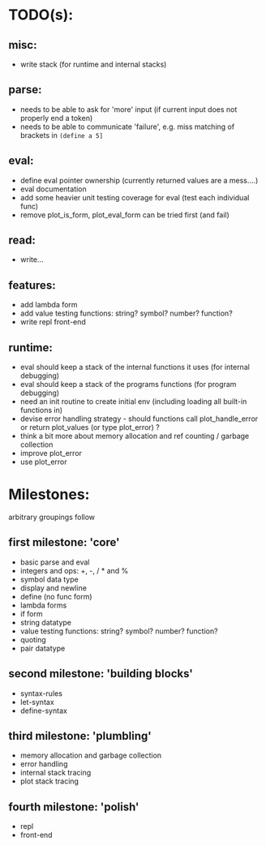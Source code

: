 TODO(s):
=====

misc:
-----
* write stack (for runtime and internal stacks)

parse:
------
* needs to be able to ask for 'more' input (if current input does not properly end a token)
* needs to be able to communicate 'failure', e.g. miss matching of brackets in `(define a 5]`

eval:
-----
* define eval pointer ownership (currently returned values are a mess....)
* eval documentation
* add some heavier unit testing coverage for eval (test each individual func)
* remove plot_is_form, plot_eval_form can be tried first (and fail)

read:
-----
* write...

features:
---------
* add lambda form
* add value testing functions: string? symbol? number? function?
* write repl front-end

runtime:
---------
* eval should keep a stack of the internal functions it uses (for internal debugging)
* eval should keep a stack of the programs functions (for program debugging)
* need an init routine to create initial env (including loading all built-in functions in)
* devise error handling strategy - should functions call plot_handle_error or return plot_values (or type plot_error) ?
* think a bit more about memory allocation and ref counting / garbage collection
* improve plot_error
* use plot_error

Milestones:
===========
arbitrary groupings follow

first milestone: 'core'
----------------
* basic parse and eval
* integers and ops: +, -, / * and %
* symbol data type
* display and newline
* define (no func form)
* lambda forms
* if form
* string datatype
* value testing functions: string? symbol? number? function?
* quoting
* pair datatype

second milestone: 'building blocks'
-----------------
* syntax-rules
* let-syntax
* define-syntax

third milestone: 'plumbling'
---------------
* memory allocation and garbage collection
* error handling
* internal stack tracing
* plot stack tracing

fourth milestone: 'polish'
----------------
* repl
* front-end


